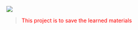 <style>
  * {
    color: red
  }
</style>
![](https://img.shields.io/badge/ubuntu-18.04-brightgreen)
> This project is to save the learned materials
